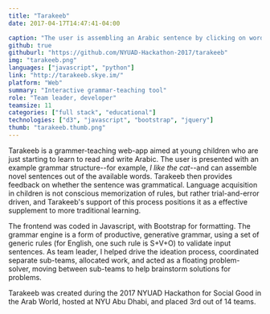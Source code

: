 ```yaml
---
title: "Tarakeeb"
date: 2017-04-17T14:47:41-04:00

caption: "The user is assembling an Arabic sentence by clicking on words."
github: true
githuburl: "https://github.com/NYUAD-Hackathon-2017/tarakeeb"
img: "tarakeeb.png"
languages: ["javascript", "python"]
link: "http://tarakeeb.skye.im/"
platform: "Web"
summary: "Interactive grammar-teaching tool"
role: "Team leader, developer"
teamsize: 11
categories: ["full stack", "educational"]
technologies: ["d3", "javascript", "bootstrap", "jquery"]
thumb: "tarakeeb.thumb.png"
---
```


Tarakeeb is a grammer-teaching web-app aimed at young children who are just starting to learn to read and write Arabic. The user is presented with an example grammar structure--for example, *I like the cat*--and can assemble novel sentences out of the available words. Tarakeeb then provides feedback on whether the sentence was grammatical. Language acquisition in children is not conscious memorization of rules, but rather trial-and-error driven, and Tarakeeb's support of this process positions it as a effective supplement to more traditional learning.

The frontend was coded in Javascript, with Bootstrap for formatting. The grammar engine is a form of productive, generative grammar, using a set of generic rules (for English, one such rule is S+V+O) to validate input sentences. As team leader, I helped drive the ideation process, coordinated separate sub-teams, allocated work, and acted as a floating problem-solver, moving between sub-teams to help brainstorm solutions for problems.

Tarakeeb was created during the 2017 NYUAD Hackathon for Social Good in the Arab World, hosted at NYU Abu Dhabi, and placed 3rd out of 14 teams.
